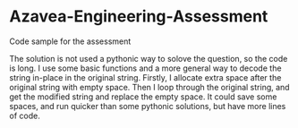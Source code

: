 # Azavea-Engineering-Assessment
Code sample for the assessment

The solution is not used a pythonic way to solove the question, so the code is long. I use some basic functions and a more general way to decode the string in-place in the original string. Firstly, I allocate extra space after the original string with empty space. Then I loop through the original string, and get the modified string and replace the empty space. It could save some spaces, and run quicker than some pythonic solutions, but have more lines of code.
